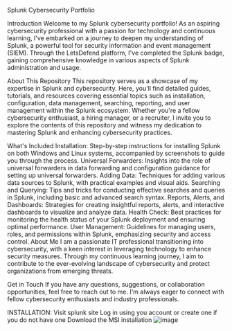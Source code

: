 Splunk Cybersecurity Portfolio

Introduction
Welcome to my Splunk cybersecurity portfolio! As an aspiring cybersecurity professional with a passion for technology and continuous learning, I've embarked on a journey to deepen my understanding of Splunk, a powerful tool for security information and event management (SIEM). Through the LetsDefend platform, I've completed the Splunk badge, gaining comprehensive knowledge in various aspects of Splunk administration and usage.

About This Repository
This repository serves as a showcase of my expertise in Splunk and cybersecurity. Here, you'll find detailed guides, tutorials, and resources covering essential topics such as installation, configuration, data management, searching, reporting, and user management within the Splunk ecosystem. Whether you're a fellow cybersecurity enthusiast, a hiring manager, or a recruiter, I invite you to explore the contents of this repository and witness my dedication to mastering Splunk and enhancing cybersecurity practices.

What's Included
Installation: Step-by-step instructions for installing Splunk on both Windows and Linux systems, accompanied by screenshots to guide you through the process.
Universal Forwarders: Insights into the role of universal forwarders in data forwarding and configuration guidance for setting up universal forwarders.
Adding Data: Techniques for adding various data sources to Splunk, with practical examples and visual aids.
Searching and Querying: Tips and tricks for conducting effective searches and queries in Splunk, including basic and advanced search syntax.
Reports, Alerts, and Dashboards: Strategies for creating insightful reports, alerts, and interactive dashboards to visualize and analyze data.
Health Check: Best practices for monitoring the health status of your Splunk deployment and ensuring optimal performance.
User Management: Guidelines for managing users, roles, and permissions within Splunk, emphasizing security and access control.
About Me
I am a passionate IT professional transitioning into cybersecurity, with a keen interest in leveraging technology to enhance security measures. Through my continuous learning journey, I aim to contribute to the ever-evolving landscape of cybersecurity and protect organizations from emerging threats.

Get in Touch
If you have any questions, suggestions, or collaboration opportunities, feel free to reach out to me. I'm always eager to connect with fellow cybersecurity enthusiasts and industry professionals.

INSTALLATION:
Visit splunk site
Log in using you account or create one if you do not have one
Download the MSI installation
![image](https://github.com/karothebenard/SIEM/assets/165713653/aafba881-1a7a-44eb-a35b-acd72de0ab4d)




